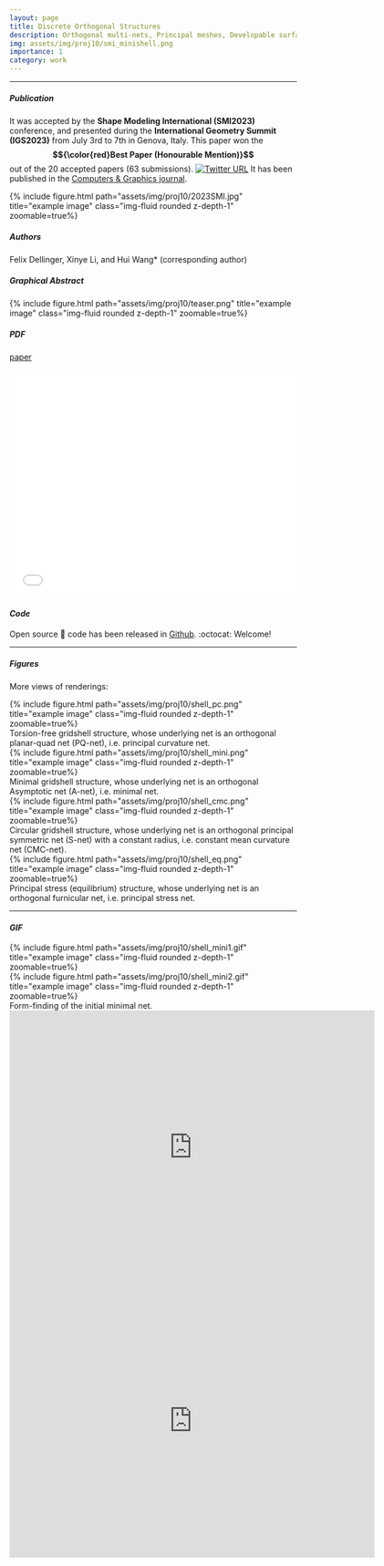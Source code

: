 ```yaml
---
layout: page
title: Discrete Orthogonal Structures
description: Orthogonal multi-nets, Principal meshes, Developable surfaces, CMC surfaces, Principal stress net
img: assets/img/proj10/smi_minishell.png
importance: 1
category: work
---
```


------

##### <i class='fas fa-folder-open'>**Publication**</i><br/>
It was accepted by the **Shape Modeling International (SMI2023)** conference, and presented during the **International Geometry Summit (IGS2023)** from July 3rd to 7th in Genova, Italy.
This paper won the **$${\color{red}Best Paper (Honourable Mention)}$$** out of the 20 accepted papers (63 submissions).
[![Twitter URL](https://img.shields.io/twitter/url/https/twitter.com/jjorge.svg?style=social&label=Follow%20%40jjorge)](https://twitter.com/jjorge/status/1677652626270298117)
It has been published in the [Computers & Graphics journal](https://doi.org/10.1016/j.cag.2023.05.024).
<div class="row">
    <div class="col-sm mt-3 mt-md-0">
        {% include figure.html path="assets/img/proj10/2023SMI.jpg" title="example image" class="img-fluid rounded z-depth-1" zoomable=true%}
    </div>
</div>

##### <i class='fas fa-laugh-beam'>**Authors**</i><br/>
Felix Dellinger, Xinye Li, and Hui Wang* (corresponding author)

##### <i class='fas fa-file-pdf'>**Graphical Abstract**</i>

<div class="row">
    <div class="col-sm mt-3 mt-md-0">
        {% include figure.html path="assets/img/proj10/teaser.png" title="example image" class="img-fluid rounded z-depth-1" zoomable=true%}
    </div>
</div>

##### <i class='fas fa-file-pdf'>**PDF**</i>
[paper](/assets/pdf/2023SMI.pdf)

<iframe src="/assets/pdf/2023SMI.pdf#toolbar=0" 
width="100%" height=400 frameborder="0" style="border: none;">
</iframe>


#### <i class='fa fa-code'>Code</i>
Open source :snake: code has been released in [Github](https://github.com/WWmore/DOS).  :octocat: Welcome!

------

##### <i class='far fa-images'>**Figures**</i>

More views of renderings:

<div class="row">
    <div class="col-sm mt-3 mt-md-0">
        {% include figure.html path="assets/img/proj10/shell_pc.png" title="example image" class="img-fluid rounded z-depth-1" zoomable=true%}
    </div>
</div>
<div class="caption">
    Torsion-free gridshell structure, whose underlying net is an orthogonal planar-quad net (PQ-net), i.e. principal curvature net.
</div>

<div class="row">
    <div class="col-sm mt-3 mt-md-0">
        {% include figure.html path="assets/img/proj10/shell_mini.png" title="example image" class="img-fluid rounded z-depth-1" zoomable=true%}
    </div>
</div>
<div class="caption">
    Minimal gridshell structure, whose underlying net is an orthogonal Asymptotic net (A-net), i.e. minimal net.
</div>

<div class="row">
    <div class="col-sm mt-3 mt-md-0">
        {% include figure.html path="assets/img/proj10/shell_cmc.png" title="example image" class="img-fluid rounded z-depth-1" zoomable=true%}
    </div>
</div>
<div class="caption">
    Circular gridshell structure, whose underlying net is an orthogonal principal symmetric net (S-net) with a constant radius, i.e. constant mean curvature net (CMC-net).
</div>

<div class="row">
    <div class="col-sm mt-3 mt-md-0">
        {% include figure.html path="assets/img/proj10/shell_eq.png" title="example image" class="img-fluid rounded z-depth-1" zoomable=true%}
    </div>
</div>
<div class="caption">
    Principal stress (equilibrium) structure, whose underlying net is an orthogonal furnicular net, i.e. principal stress net.
</div>


------

#### <i class='fas fa-photo-video'>GIF</i>

<div class="row">
    <div class="col-sm mt-3 mt-md-0">
        {% include figure.html path="assets/img/proj10/shell_mini1.gif" title="example image" class="img-fluid rounded z-depth-1" zoomable=true%}
    </div>
    <div class="col-sm mt-3 mt-md-0">
        {% include figure.html path="assets/img/proj10/shell_mini2.gif" title="example image" class="img-fluid rounded z-depth-1" zoomable=true%}
    </div>
</div>
<div class="caption">
    Form-finding of the initial minimal net.
</div>

<iframe allowfullscreen width="640" height="480" loading="lazy" frameborder="0" src="https://p3d.in/e/Nqa24+spin"></iframe>
<iframe allowfullscreen width="640" height="480" loading="lazy" frameborder="0" src="https://p3d.in/e/9UHvA+spin"></iframe>

